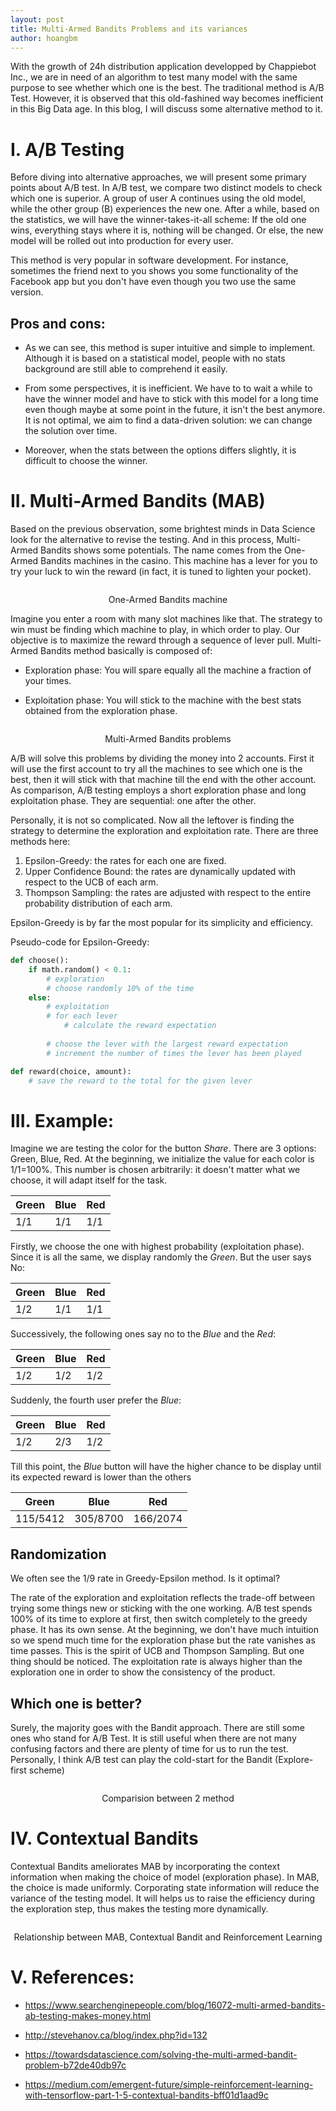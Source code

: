 ```yaml
---
layout: post
title: Multi-Armed Bandits Problems and its variances
author: hoangbm
---
```


With the growth of 24h distribution application developped by Chappiebot Inc., we are in need of an algorithm to test many model with the same purpose to see whether which one is the best. The traditional method is A/B Test. However, it is observed that this old-fashined way becomes inefficient in this Big Data age. In this blog, I will discuss some alternative method to it.

# I. A/B Testing

Before diving into alternative approaches, we will present some primary points about A/B test. In A/B test, we compare two distinct models to check which one is superior. A group of user A continues using the old model, while the other group (B) experiences the new one. After a while, based on the statistics, we will have the winner-takes-it-all scheme: If the old one wins, everything stays where it is, nothing will be changed. Or else, the new model will be rolled out into production for every user.

This method is very popular in software development. For instance, sometimes the friend next to you shows you some functionality of the Facebook app but you don't have even though you two use the same version. 

## Pros and cons:

- As we can see, this method is super intuitive and simple to implement. Although it is based on a statistical model, people with no stats background are still able to comprehend it easily.

- From some perspectives, it is inefficient. We have to to wait a while to have the winner model and have to stick with this model for a long time even though maybe at some point in the future, it isn't the best anymore. It is not optimal, we aim to find a data-driven solution: we can change the solution over time.

- Moreover, when the stats between the options differs slightly, it is difficult to choose the winner.

# II. Multi-Armed Bandits (MAB)

Based on the previous observation, some brightest minds in Data Science look for the alternative to revise the testing. And in this process, Multi-Armed Bandits shows some potentials.
The name comes from the One-Armed Bandits machines in the casino. This machine has a lever for you to try your luck to win the reward (in fact, it is tuned to lighten your pocket). 

<p align="center">
 <img src="/img/multi-armed-bandits/download.jpeg" alt="" align="middle">
 <div align="center">One-Armed Bandits machine</div>
</p>  

Imagine you enter a room with many slot machines like that. The strategy to win must be finding which machine to play, in which order to play. Our objective is to maximize the reward through a sequence of lever pull. Multi-Armed Bandits method basically is composed of:

- Exploration phase: You will spare equally all the machine a fraction of your times.

- Exploitation phase: You will stick to the machine with the best stats obtained from the exploration phase.

<p align="center">
 <img src="/img/multi-armed-bandits/downladfoad.jpeg" alt="" align="middle">
 <div align="center">Multi-Armed Bandits problems</div>
</p>  

A/B will solve this problems by dividing the money into 2 accounts. First it will use the first account to try all the machines to see which one is the best,
then it will stick with that machine till the end with the other account. As comparison, A/B testing employs a short exploration phase and long exploitation phase. They are sequential: one after the other.

Personally, it is not so complicated. Now all the leftover is finding the strategy to determine the exploration and exploitation rate. There are three methods here:

1. Epsilon-Greedy: the rates for each one are fixed.
2. Upper Confidence Bound: the rates are dynamically updated with respect to the UCB of each arm.
3. Thompson Sampling: the rates are adjusted with respect to the entire probability distribution of each arm.

Epsilon-Greedy is by far the most popular for its simplicity and efficiency. 

Pseudo-code for Epsilon-Greedy:

```py
def choose():
    if math.random() < 0.1:
        # exploration
        # choose randomly 10% of the time
    else:
        # exploitation
        # for each lever
            # calculate the reward expectation
        
        # choose the lever with the largest reward expectation
        # increment the number of times the lever has been played

def reward(choice, amount):
    # save the reward to the total for the given lever
```

# III. Example:

Imagine we are testing the color for the button _Share_. There are 3 options: Green, Blue, Red. At the beginning, we initialize the value for each color is 1/1=100%. This number is chosen arbitrarily: it doesn't matter what we choose, it will adapt itself for the task.

| Green | Blue  | Red  |
|-------|-------|------|
| 1/1   | 1/1   | 1/1  |

Firstly, we choose the one with highest probability (exploitation phase). Since it is all the same, we display randomly the _Green_. But the user says No:

| Green | Blue  | Red  |
|-------|-------|------|
| 1/2   | 1/1   | 1/1  |

Successively, the following ones say no to the _Blue_ and the _Red_:

| Green | Blue  | Red  |
|-------|-------|------|
| 1/2   | 1/2   | 1/2  |

Suddenly, the fourth user prefer the _Blue_:

| Green | Blue  | Red  |
|-------|-------|------|
| 1/2   | 2/3   | 1/2  |

Till this point, the _Blue_ button will have the higher chance to be display until its expected reward is lower than the others

| Green | Blue  | Red  |
|-------|-------|------|
| 115/5412   | 305/8700   | 166/2074  |

## Randomization

We often see the 1/9 rate in Greedy-Epsilon method. Is it optimal?

The rate of the exploration and exploitation reflects the trade-off between trying some things new or sticking with the one working. A/B test spends 100% of its time to explore at first, then switch completely to the greedy phase. It has its own sense. At the beginning, we don't have much intuition so we spend much time for the exploration phase but the rate vanishes as time passes. This is the spirit of UCB and Thompson Sampling.
But one thing should be noticed. The exploitation rate is always higher than the exploration one in order to show the consistency of the product.

## Which one is better?

Surely, the majority goes with the Bandit approach. There are still some ones who stand for A/B Test. It is still useful when there are not many confusing factors and there are plenty of time for us to run the test. Personally, I think A/B test can play the cold-start for the Bandit (Explore-first scheme)


<p align="center">
 <img src="/img/multi-armed-bandits/1_GKW9dgYJTaqaTTQg551ArA.jpeg" alt="" align="middle">
 <div align="center">Comparision between 2 method</div>
</p> 


# IV. Contextual Bandits

Contextual Bandits ameliorates MAB by incorporating the context information when making the choice of model (exploration phase). In MAB, the choice is made uniformly. Corporating state information will reduce the variance of the testing model. It will helps us to raise the efficiency during the exploration step, thus makes the testing more dynamically.

<p align="center">
 <img src="/img/multi-armed-bandits/1_3NziBtrANN6UVltplxwaGA.png" alt="" align="middle">
 <div align="center">Relationship between MAB, Contextual Bandit and Reinforcement Learning</div>
</p> 


# V. References:

- https://www.searchenginepeople.com/blog/16072-multi-armed-bandits-ab-testing-makes-money.html

- http://stevehanov.ca/blog/index.php?id=132

- https://towardsdatascience.com/solving-the-multi-armed-bandit-problem-b72de40db97c

- https://medium.com/emergent-future/simple-reinforcement-learning-with-tensorflow-part-1-5-contextual-bandits-bff01d1aad9c